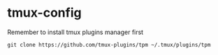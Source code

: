 # tmux-config

Remember to install tmux plugins manager first

    git clone https://github.com/tmux-plugins/tpm ~/.tmux/plugins/tpm
